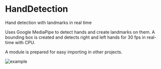 # HandDetection
Hand detection with landmarks in real time

Uses Google MediaPipe to detect hands and create landmarks on them.
A bounding box is created and detects right and left hands for 30 fps in real-time with CPU.

A module is prepared for easy importing in other projects.


![example](https://user-images.githubusercontent.com/73147643/168743409-638993ec-3d84-4af5-88b5-67e552704531.gif)
